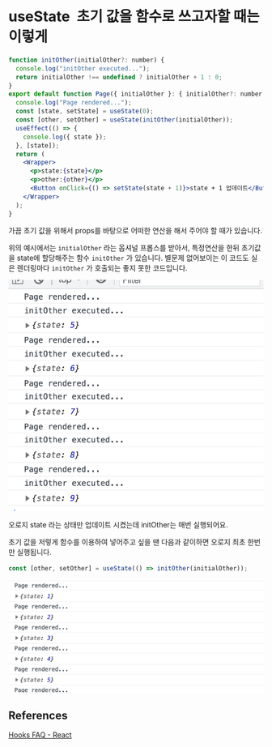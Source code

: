 # useState  초기 값을 함수로 쓰고자할 때는 이렇게

```jsx
function initOther(initialOther?: number) {
  console.log("initOther executed...");
  return initialOther !== undefined ? initialOther + 1 : 0;
}
export default function Page({ initialOther }: { initialOther?: number }) {
  console.log("Page rendered...");
  const [state, setState] = useState(0);
  const [other, setOther] = useState(initOther(initialOther));
  useEffect(() => {
    console.log({ state });
  }, [state]);
  return (
    <Wrapper>
      <p>state:{state}</p>
      <p>other:{other}</p>
      <Button onClick={() => setState(state + 1)}>state + 1 업데이트</Button>
    </Wrapper>
  );
}
```

가끔 초기 값을 위해서 props를 바탕으로 어떠한 연산을 해서 주어야 할 때가 있습니다.

위의 예시에서는 `initialOther` 라는 옵셔널 프롭스를 받아서, 특정연산을 한뒤 초기값을 state에 할당해주는 함수 `initOther` 가 있습니다. 별문제 없어보이는 이 코드도 실은 렌더링마다 `initOther` 가 호출되는 좋지 못한 코드입니다.

![initialStateWithFunction/Untitled.png](initialStateWithFunction/Untitled.png)

오로지 state 라는 상태만 업데이트 시켰는데 initOther는 매번 실행되어요.

초기 값을 저렇게 함수를 이용하여 넣어주고 싶을 땐 다음과 같이하면 오로지 최초 한번만 실행됩니다.

```jsx
const [other, setOther] = useState(() => initOther(initialOther));
```

![initialStateWithFunction/Untitled%201.png](initialStateWithFunction/Untitled%201.png)

## References

[Hooks FAQ - React](https://reactjs.org/docs/hooks-faq.html#how-to-create-expensive-objects-lazily)
